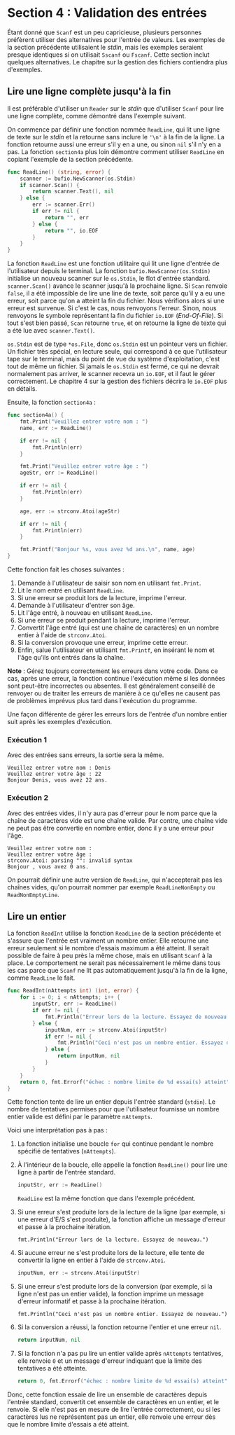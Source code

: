 # Section 4 : Validation des entrées

Étant donné que `Scanf` est un peu capricieuse, plusieurs personnes préfèrent utiliser des alternatives pour l'entrée de
valeurs. Les exemples de la section précédente utilisaient le _stdin_, mais les exemples seraient presque identiques si
on utilisait `Sscanf` ou `Fscanf`. Cette section inclut quelques alternatives. Le chapitre sur la gestion des fichiers
contiendra plus d'exemples.

## Lire une ligne complète jusqu'à la fin

Il est préférable d'utiliser un `Reader` sur le _stdin_ que d'utiliser `Scanf` pour lire une ligne complète, comme
démontré dans l'exemple suivant.

On commence par définir une fonction nommée `ReadLine`, qui lit une ligne de texte sur le _stdin_ et la retourne sans
inclure le `'\n'` à la fin de la ligne. La fonction retourne aussi une erreur s'il y en a une, ou sinon `nil` s'il n'y
en a pas. La fonction `section4a` plus loin démontre comment utiliser `ReadLine` en copiant l'exemple de la section
précédente.

```go
func ReadLine() (string, error) {
	scanner := bufio.NewScanner(os.Stdin)
	if scanner.Scan() {
		return scanner.Text(), nil
	} else {
		err := scanner.Err()
		if err != nil {
			return "", err
		} else {
			return "", io.EOF
		}
	}
}
```

La fonction `ReadLine` est une fonction utilitaire qui lit une ligne d'entrée de l'utilisateur depuis le terminal.
La fonction `bufio.NewScanner(os.Stdin)` initialise un nouveau scanner sur le `os.Stdin`, le flot d'entrée standard.
`scanner.Scan()` avance le scanner jusqu'à la prochaine ligne. Si `Scan` renvoie `false`, il a été impossible de lire
une line de texte, soit parce qu'il y a eu une erreur, soit parce qu'on a atteint la fin du fichier. Nous vérifions
alors si une erreur est survenue. Si c'est le cas, nous renvoyons l'erreur. Sinon, nous renvoyons le symbole
représentant la fin du fichier `io.EOF` (_End-Of-File_). Si tout s'est bien passé, `Scan` retourne `true`, et on
retourne la ligne de texte qui a été lue avec `scanner.Text()`.

`os.Stdin` est de type `*os.File`, donc `os.Stdin` est un pointeur vers un fichier. Un fichier très spécial, en lecture
seule, qui correspond à ce que l'utilisateur tape sur le terminal, mais du point de vue du système d'exploitation, c'est
tout de même un fichier. Si jamais le `os.Stdin` est fermé, ce qui ne devrait normalement pas arriver, le scanner
recevra un `io.EOF`, et il faut le gérer correctement. Le chapitre 4 sur la gestion des fichiers décrira le `io.EOF`
plus en détails.

Ensuite, la fonction `section4a` :

```go
func section4a() {
    fmt.Print("Veuillez entrer votre nom : ")
    name, err := ReadLine()

    if err != nil {
        fmt.Println(err)
    }

    fmt.Print("Veuillez entrer votre âge : ")
    ageStr, err := ReadLine()

    if err != nil {
        fmt.Println(err)
    }

    age, err := strconv.Atoi(ageStr)

    if err != nil {
        fmt.Println(err)
    }

    fmt.Printf("Bonjour %s, vous avez %d ans.\n", name, age)
}
```

Cette fonction fait les choses suivantes :

1. Demande à l'utilisateur de saisir son nom en utilisant `fmt.Print`.
2. Lit le nom entré en utilisant `ReadLine`.
3. Si une erreur se produit lors de la lecture, imprime l'erreur.
4. Demande à l'utilisateur d'entrer son âge.
5. Lit l'âge entré, à nouveau en utilisant `ReadLine`.
6. Si une erreur se produit pendant la lecture, imprime l'erreur.
7. Convertit l'âge entré (qui est une chaîne de caractères) en un nombre entier à l'aide de `strconv.Atoi`.
8. Si la conversion provoque une erreur, imprime cette erreur.
9. Enfin, salue l'utilisateur en utilisant `fmt.Printf`, en insérant le nom et l'âge qu'ils ont entrés dans la chaîne.

**Note** : Gérez toujours correctement les erreurs dans votre code. Dans ce cas, après une erreur, la fonction continue
l'exécution même si les données sont peut-être incorrectes ou absentes. Il est généralement conseillé de renvoyer ou de
traiter les erreurs de manière à ce qu'elles ne causent pas de problèmes imprévus plus tard dans l'exécution du
programme.

Une façon différente de gérer les erreurs lors de l'entrée d'un nombre entier suit après les exemples d'exécution.

### Exécution 1

Avec des entrées sans erreurs, la sortie sera la même.

```
Veuillez entrer votre nom : Denis
Veuillez entrer votre âge : 22
Bonjour Denis, vous avez 22 ans.
```

### Exécution 2

Avec des entrées vides, il n'y aura pas d'erreur pour le nom parce que la chaîne de caractères vide est une chaîne
valide. Par contre, une chaîne vide ne peut pas être convertie en nombre entier, donc il y a une erreur pour l'âge.

```
Veuillez entrer votre nom : 
Veuillez entrer votre âge : 
strconv.Atoi: parsing "": invalid syntax
Bonjour , vous avez 0 ans.
```

On pourrait définir une autre version de `ReadLine`, qui n'accepterait pas les chaînes vides, qu'on pourrait nommer par
exemple `ReadLineNonEmpty` ou `ReadNonEmptyLine`.

## Lire un entier

La fonction `ReadInt` utilise la fonction `ReadLine` de la section précédente et s'assure que l'entrée est vraiment un
nombre entier. Elle retourne une erreur seulement si le nombre d'essais maximum a été atteint. Il serait possible de
faire à peu près la même chose, mais en utilisant `Scanf` à la place. Le comportement ne serait pas nécessairement le
même dans tous les cas parce que `Scanf` ne lit pas automatiquement jusqu'à la fin de la ligne, comme `ReadLine` le
fait.

```go
func ReadInt(nAttempts int) (int, error) {
	for i := 0; i < nAttempts; i++ {
		inputStr, err := ReadLine()
		if err != nil {
			fmt.Println("Erreur lors de la lecture. Essayez de nouveau.")
		} else {
			inputNum, err := strconv.Atoi(inputStr)
			if err != nil {
				fmt.Println("Ceci n'est pas un nombre entier. Essayez de nouveau.")
			} else {
				return inputNum, nil
			}
		}
	}
	return 0, fmt.Errorf("échec : nombre limite de %d essai(s) atteint", nAttempts)
}
```

Cette fonction tente de lire un entier depuis l'entrée standard (`stdin`). Le nombre de tentatives permises pour que
l'utilisateur fournisse un nombre entier valide est défini par le paramètre `nAttempts`.

Voici une interprétation pas à pas :

1. La fonction initialise une boucle `for` qui continue pendant le nombre spécifié de tentatives (`nAttempts`).

2. À l'intérieur de la boucle, elle appelle la fonction `ReadLine()` pour lire une ligne à partir de l'entrée standard.
   ```go
   inputStr, err := ReadLine()
   ```
   `ReadLine` est la même fonction que dans l'exemple précédent.

3. Si une erreur s'est produite lors de la lecture de la ligne (par exemple, si une erreur d'E/S s'est produite), la
   fonction affiche un message d'erreur et passe à la prochaine itération.
    ```
    fmt.Println("Erreur lors de la lecture. Essayez de nouveau.")
    ```

4. Si aucune erreur ne s'est produite lors de la lecture, elle tente de convertir la ligne en entier à l'aide
   de `strconv.Atoi`.
    ```go
    inputNum, err := strconv.Atoi(inputStr)
    ```

5. Si une erreur s'est produite lors de la conversion (par exemple, si la ligne n'est pas un entier valide), la fonction
   imprime un message d'erreur informatif et passe à la prochaine itération.
    ```
    fmt.Println("Ceci n'est pas un nombre entier. Essayez de nouveau.")
    ```

6. Si la conversion a réussi, la fonction retourne l'entier et une erreur `nil`.
    ```go
    return inputNum, nil
    ```

7. Si la fonction n'a pas pu lire un entier valide après `nAttempts` tentatives, elle renvoie `0` et un message d'erreur
   indiquant que la limite des tentatives a été atteinte.
    ```go
    return 0, fmt.Errorf("échec : nombre limite de %d essai(s) atteint", nAttempts)
    ```

Donc, cette fonction essaie de lire un ensemble de caractères depuis l'entrée standard, convertit cet ensemble de
caractères en un entier, et le renvoie. Si elle n'est pas en mesure de lire l'entrée correctement, ou si les caractères
lus ne représentent pas un entier, elle renvoie une erreur dès que le nombre limite d'essais a été atteint.


